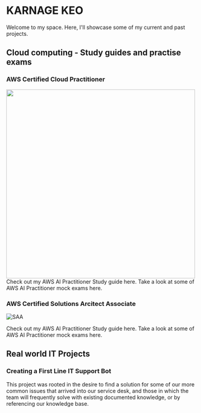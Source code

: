# KARNAGE KEO

Welcome to my space. Here, I'll showcase some of my current and past projects.

## Cloud computing - Study guides and practise exams

### AWS Certified Cloud Practitioner
<img src="https://www.google.com/url?sa=i&url=https%3A%2F%2Fwww.ciat.edu%2Fcertifications%2Faws-certified-cloud-practitioner%2F&psig=AOvVaw1cDdn3AEekmoa2OPTMZvEO&ust=1726587792966000&source=images&cd=vfe&opi=89978449&ved=0CBQQjRxqFwoTCJivhfTmx4gDFQAAAAAdAAAAABAQ" width="500" height="500">
Check out my AWS AI Practitioner Study guide here.
Take a look at some of AWS AI Practitioner mock exams here.

### AWS Certified Solutions Arcitect Associate
![SAA](https://github.com/user-attachments/assets/b3749a02-6433-45e2-9ae4-31b00dbe6291) 

Check out my AWS AI Practitioner Study guide here.
Take a look at some of AWS AI Practitioner mock exams here.

## Real world IT Projects

### Creating a First Line IT Support Bot

This project was rooted in the desire to find a solution for some of our more common issues that arrived into our service desk, and those in which the team will frequently solve with existing documented knowledge, or by referencing our knowledge base. 





